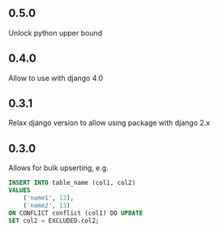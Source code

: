 0.5.0
-----
Unlock python upper bound

0.4.0
-----
Allow to use with django 4.0

0.3.1
-----
Relax django version to allow using package with django 2.x

0.3.0
-----
Allows for bulk upserting, e.g.

```sql
INSERT INTO table_name (col1, col2)
VALUES
    ('name1', 12),
    ('name2', 13)
ON CONFLICT conflict (col1) DO UPDATE
SET col2 = EXCLUDED.col2;
```
